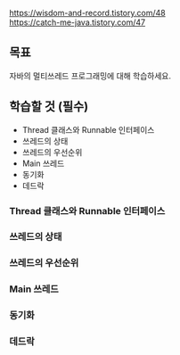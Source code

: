 <https://wisdom-and-record.tistory.com/48> <br>
<https://catch-me-java.tistory.com/47>


## 목표
자바의 멀티쓰레드 프로그래밍에 대해 학습하세요.

## 학습할 것 (필수)
- Thread 클래스와 Runnable 인터페이스
- 쓰레드의 상태
- 쓰레드의 우선순위
- Main 쓰레드
- 동기화
- 데드락

### Thread 클래스와 Runnable 인터페이스





### 쓰레드의 상태
### 쓰레드의 우선순위
### Main 쓰레드
### 동기화
### 데드락
